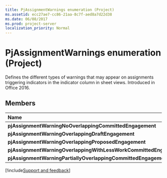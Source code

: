 ```yaml
---
title: PjAssignmentWarnings enumeration (Project)
ms.assetid: ecc27ae7-cc86-21aa-8c7f-aed8a7d22d38
ms.date: 06/08/2017
ms.prod: project-server
localization_priority: Normal
---
```



# PjAssignmentWarnings enumeration (Project)

Defines the different types of warnings that may appear on assignments triggering indicators in the indicator column in sheet views. Introduced in Office 2016.


## Members



|Name|Value|Description|
|:-----|:-----|:-----|
|**pjAssignmentWarningNoOverlappingCommittedEngagement**|**1**||
|**pjAssignmentWarningOverlappingDraftEngagement**|**16**||
|**pjAssignmentWarningOverlappingProposedEngagement**|**8**||
|**pjAssignmentWarningOverlappingWithLessWorkCommittedEngagement**|**4**||
|**pjAssignmentWarningPartiallyOverlappingCommittedEngagement**|**2**||

[!include[Support and feedback](~/includes/feedback-boilerplate.md)]